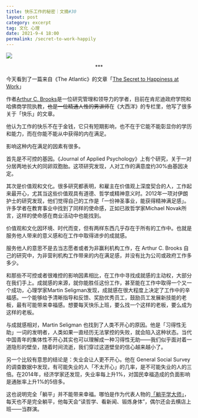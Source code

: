 ```yaml
---
title: 快乐工作的秘密｜文摘#30
layout: post
category: excerpt
tag: 文化 心理
date: 2021-9-4 18:00
permalink: /secret-to-work-happily
---
```



![](https://cdn.theatlantic.com/thumbor/zBI0fahzkTtaR2_pac7nMmFpe6k=/0x0:3000x1688/1952x1098/media/img/mt/2021/09/HowToBuildALife54/original.jpg)

<center>***</center>

今天看到了一篇来自《The Atlantic》的文章「[The Secret to Happiness at Work](https://www.theatlantic.com/family/archive/2021/09/dream-job-values-happiness/619951/)」

作者[Arthur C. Brooks](https://www.hks.harvard.edu/faculty/arthur-brooks)是一位研究管理和领导力的学者，目前在肯尼迪政府学院和哈佛商学院执教，~~也是一位精通人性的男讲师~~在《大西洋》的专栏里，他写了很多关于「快乐」的文章。

他认为工作的快乐不在于金钱，它只有短期影响，也不在于它能不能彰显你的学历和能力，而在你能不能从中获得的内在满足。

影响这种内在满足的因素有很多。

首先是不可控的基因。《Journal of Applied Psychology》上有个研究，关于一对分居两地长大的同卵双胞胎。这项研究发现，人对工作的满意度约30%由基因决定。

其次是价值观和文化。很多研究都表明，和雇主在价值观上深度契合的人，工作起来最开心，尤其当这些价值观具有道德、哲学或精神意义时。2012年一项对伊朗护士的研究发现，他们觉得自己的工作是「一份神圣事业，能获得精神满足感」。许多学者在教育事业中找到了同样的使命感，正如已故哲学家Michael Novak所言，这样的使命感在商业活动中也能找到。

价值观和文化因环境、时代而变，但有两样东西几乎存在于所有的工作中。也就是服务他人带来的意义感和在工作中取得进步的成就感。

服务他人的意思不是去当志愿者或者为非赢利机构工作，在 Arthur C. Brooks 自己的研究中，为非营利机构工作带来的内在满足感，并没有比为公司或政府工作多多少。

和那些不可控或者很难控的影响因素相比，在工作中寻找成就感的主动权，大部分在我们手上。成就感的来源，就你能胜任这份工作，甚至能在工作中取得一个又一个成功，心理学家Martin Seligman发现，成就感在很大程度上决定了工作中的辛福感。一个能够给予清晰指导和反馈、奖励优秀员工，鼓励员工发展新技能的老板，最有可能带来幸福感。想要每天快乐上班，要么找一个这样的老板，要么成为这样的老板。

与成就感相对，Martin Seligman 也找到了人类不开心的原因。他是「习得性无助」一词的发明者，人类如果一直经历无法掌控的失败，就会陷入这种状态。当代中国青年的集体性不开心其实也可以理解成一种习得性无助——我们似乎面对着一道隐形的壁垒，随着时间流逝，我们穿过这道壁垒的信心越来越小了。

另一个比较有意思的结论是：失业会让人更不开心。他在 General Social Survey 的调查数据中发现，有可能失业的人「不太开心」的几率，是不可能失业的人的三倍。在2014年，经济学家还发现，失业率每上升1%，对国民幸福造成的负面影响是通胀率上升1%的5倍多。

这也说明完全「躺平」并不能带来幸福。哪怕是作为代表人物的[「躺平学大师」](https://cn.nytimes.com/china/20210714/lying-flat-in-china/zh-hant/)，每天也不是完全躺平，他每天会“读哲学、看新闻、锻炼身体”，偶尔还会去横店上班——当群演。

